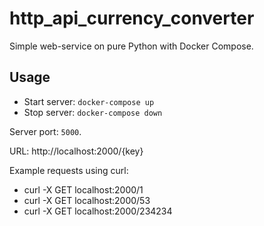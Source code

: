 # http_api_currency_converter
Simple web-service on pure Python with Docker Compose. 
## Usage
* Start server: `docker-compose up`
* Stop server: `docker-compose down`

Server port: `5000`.

URL: http://localhost:2000/{key}

Example requests using curl: 
* curl -X GET localhost:2000/1
* curl -X GET localhost:2000/53
* curl -X GET localhost:2000/234234